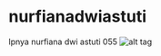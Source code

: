 # nurfianadwiastuti
lpnya nurfiana dwi astuti 055
![alt tag](http://img3.wikia.nocookie.net/__cb20130920164713/adventuretimewithfinnandjake/images/d/d7/Big-Bang.png)
